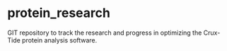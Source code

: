 # protein_research

GIT repository to track the research and progress in optimizing the Crux-Tide protein analysis software.
